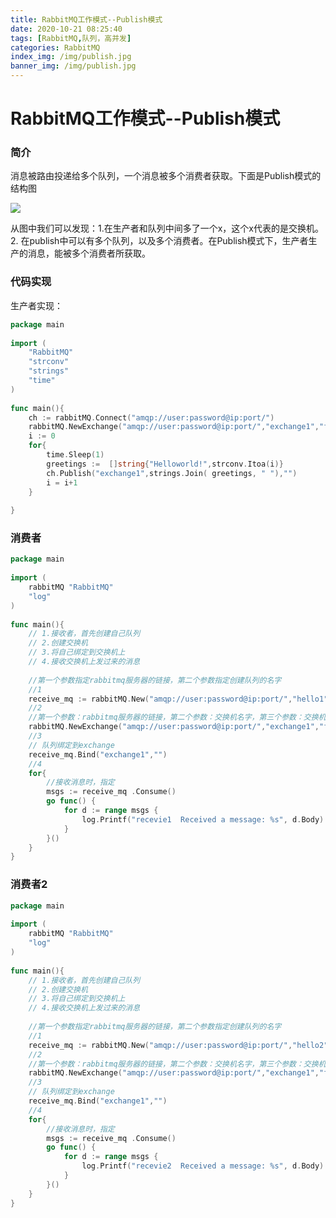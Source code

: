 ```yaml
---
title: RabbitMQ工作模式--Publish模式
date: 2020-10-21 08:25:40
tags: [RabbitMQ,队列，高并发]
categories: RabbitMQ
index_img: /img/publish.jpg
banner_img: /img/publish.jpg
---
```


# RabbitMQ工作模式--Publish模式



### 简介

消息被路由投递给多个队列，一个消息被多个消费者获取。下面是Publish模式的结构图

![](https://gitee.com/coderth/blogimage/raw/master/img/20201021083028.png)

从图中我们可以发现：1.在生产者和队列中间多了一个x，这个x代表的是交换机。2. 在publish中可以有多个队列，以及多个消费者。在Publish模式下，生产者生产的消息，能被多个消费者所获取。





### 代码实现

生产者实现：

```go
package main
 
import (
    "RabbitMQ"
    "strconv"
    "strings"
    "time"
)
 
func main(){
    ch := rabbitMQ.Connect("amqp://user:password@ip:port/")
    rabbitMQ.NewExchange("amqp://user:password@ip:port/","exchange1","fanout")
    i := 0
    for{
        time.Sleep(1)
        greetings :=  []string{"Helloworld!",strconv.Itoa(i)}
        ch.Publish("exchange1",strings.Join( greetings, " "),"")
        i = i+1
    }
 
}
```



### 消费者

```go
package main
 
import (
    rabbitMQ "RabbitMQ"
    "log"
)
 
func main(){
    // 1.接收者，首先创建自己队列
    // 2.创建交换机
    // 3.将自己绑定到交换机上
    // 4.接收交换机上发过来的消息
 
    //第一个参数指定rabbitmq服务器的链接，第二个参数指定创建队列的名字
    //1
    receive_mq := rabbitMQ.New("amqp://user:password@ip:port/","hello1")
    //2
    //第一个参数：rabbitmq服务器的链接，第二个参数：交换机名字，第三个参数：交换机类型
    rabbitMQ.NewExchange("amqp://user:password@ip:port/","exchange1","fanout")
    //3
    // 队列绑定到exchange
    receive_mq.Bind("exchange1","")
    //4
    for{
        //接收消息时，指定
        msgs := receive_mq .Consume()
        go func() {
            for d := range msgs {
                log.Printf("recevie1  Received a message: %s", d.Body)
            }
        }()
    }
}
```



### 消费者2

```go
package main
 
import (
    rabbitMQ "RabbitMQ"
    "log"
)
 
func main(){
    // 1.接收者，首先创建自己队列
    // 2.创建交换机
    // 3.将自己绑定到交换机上
    // 4.接收交换机上发过来的消息
 
    //第一个参数指定rabbitmq服务器的链接，第二个参数指定创建队列的名字
    //1
    receive_mq := rabbitMQ.New("amqp://user:password@ip:port/","hello2")
    //2
    //第一个参数：rabbitmq服务器的链接，第二个参数：交换机名字，第三个参数：交换机类型
    rabbitMQ.NewExchange("amqp://user:password@ip:port/","exchange1","fanout")
    //3
    // 队列绑定到exchange
    receive_mq.Bind("exchange1","")
    //4
    for{
        //接收消息时，指定
        msgs := receive_mq .Consume()
        go func() {
            for d := range msgs {
                log.Printf("recevie2  Received a message: %s", d.Body)
            }
        }()
    }
}
```



